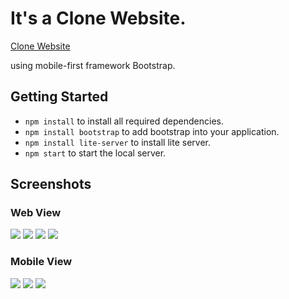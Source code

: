 
# It's a Clone Website.
[Clone Website](https://attainu.com)

using mobile-first framework Bootstrap.
## Getting Started
- `npm install` to install all required dependencies.
- `npm install bootstrap` to add bootstrap into your application.
- `npm install lite-server` to install lite server.
- `npm start` to start the local server.


## Screenshots
### Web View
![](screenshot/Screenshot1.png)
![](screenshot/Screenshot2.png)
![](screenshot/Screenshot3.png)
![](screenshot/Screenshot4.png)
### Mobile View
![](screenshot/Screenshot5.png)
![](screenshot/Screenshot6.png)
![](screenshot/Screenshot7.png)

